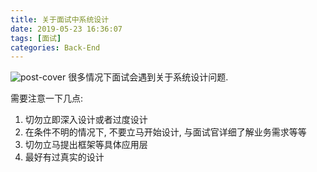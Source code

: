 ```yaml
---
title: 关于面试中系统设计
date: 2019-05-23 16:36:07
tags: [面试]
categories: Back-End
---
```


![post-cover](interview.png)
很多情况下面试会遇到关于系统设计问题.

需要注意一下几点:

1. 切勿立即深入设计或者过度设计
2. 在条件不明的情况下, 不要立马开始设计, 与面试官详细了解业务需求等等
3. 切勿立马提出框架等具体应用层
4. 最好有过真实的设计
